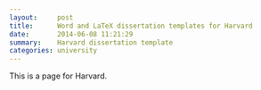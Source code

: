 ```yaml
---
layout:     post
title:      Word and LaTeX dissertation templates for Harvard
date:       2014-06-08 11:21:29
summary:    Harvard dissertation template
categories: university
---
```


This is a page for Harvard.
